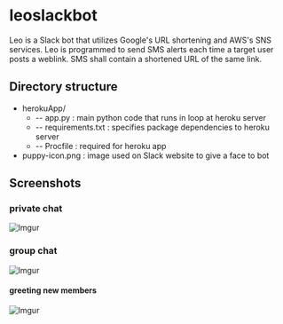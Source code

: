 # leoslackbot
Leo is a Slack bot that utilizes Google's URL shortening and AWS's SNS services. Leo is programmed to send SMS alerts each time a target user posts a weblink. SMS shall contain a shortened URL of the same link.

## Directory structure
* herokuApp/  
     * -- app.py : main python code that runs in loop at heroku server  
     * -- requirements.txt : specifies package dependencies to heroku server  
     * -- Procfile : required for heroku app  
 * puppy-icon.png : image used on Slack website to give a face to bot  

## Screenshots
### private chat
![Imgur](https://i.imgur.com/mSjxE4e.png "Screenshot 1")
### group chat
![Imgur](https://i.imgur.com/dg776pZ.png "Screenshot 2")
#### greeting new members
![Imgur](https://i.imgur.com/1z4PFJm.png "Screenshot 2")
